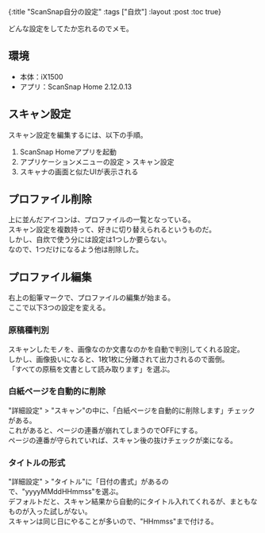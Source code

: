 {:title "ScanSnap自分の設定"
 :tags  ["自炊"]
 :layout :post
 :toc true}

どんな設定をしてたか忘れるのでメモ。

## 環境
- 本体：iX1500  
- アプリ：ScanSnap Home 2.12.0.13

## スキャン設定
スキャン設定を編集するには、以下の手順。
1. ScanSnap Homeアプリを起動
2. アプリケーションメニューの設定 > スキャン設定
3. スキャナの画面と似たUIが表示される

## プロファイル削除
上に並んだアイコンは、プロファイルの一覧となっている。  
スキャン設定を複数持って、好きに切り替えられるというものだ。  
しかし、自炊で使う分には設定は1つしか要らない。  
なので、1つだけになるよう他は削除した。

## プロファイル編集
右上の鉛筆マークで、プロファイルの編集が始まる。  
ここで以下3つの設定を変える。

### 原稿種判別
スキャンしたモノを、画像なのか文書なのかを自動で判別してくれる設定。  
しかし、画像扱いになると、1枚1枚に分離されて出力されるので面倒。  
「すべての原稿を文書として読み取ります」を選ぶ。

### 白紙ページを自動的に削除
"詳細設定" > "スキャン"の中に、「白紙ページを自動的に削除します」チェックがある。  
これがあると、ページの連番が崩れてしまうのでOFFにする。  
ページの連番が守られていれば、スキャン後の抜けチェックが楽になる。

### タイトルの形式
"詳細設定" > "タイトル"に「日付の書式」があるので、"yyyyMMddHHmmss"を選ぶ。  
デフォルトだと、スキャン結果から自動的にタイトル入れてくれるが、まともなものが入った試しがない。  
スキャンは同じ日にやることが多いので、"HHmmss"まで付ける。

